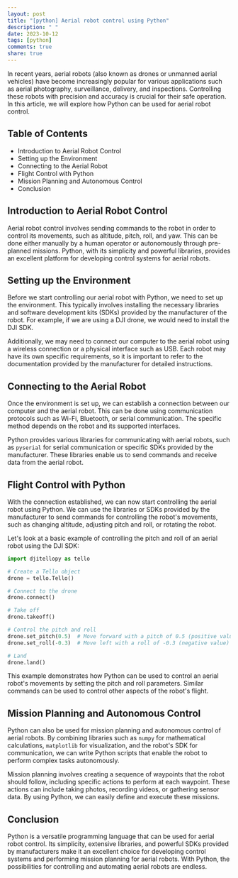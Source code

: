 ```yaml
---
layout: post
title: "[python] Aerial robot control using Python"
description: " "
date: 2023-10-12
tags: [python]
comments: true
share: true
---
```


In recent years, aerial robots (also known as drones or unmanned aerial vehicles) have become increasingly popular for various applications such as aerial photography, surveillance, delivery, and inspections. Controlling these robots with precision and accuracy is crucial for their safe operation. In this article, we will explore how Python can be used for aerial robot control.

## Table of Contents
- Introduction to Aerial Robot Control
- Setting up the Environment
- Connecting to the Aerial Robot
- Flight Control with Python
- Mission Planning and Autonomous Control
- Conclusion

## Introduction to Aerial Robot Control

Aerial robot control involves sending commands to the robot in order to control its movements, such as altitude, pitch, roll, and yaw. This can be done either manually by a human operator or autonomously through pre-planned missions. Python, with its simplicity and powerful libraries, provides an excellent platform for developing control systems for aerial robots.

## Setting up the Environment

Before we start controlling our aerial robot with Python, we need to set up the environment. This typically involves installing the necessary libraries and software development kits (SDKs) provided by the manufacturer of the robot. For example, if we are using a DJI drone, we would need to install the DJI SDK.

Additionally, we may need to connect our computer to the aerial robot using a wireless connection or a physical interface such as USB. Each robot may have its own specific requirements, so it is important to refer to the documentation provided by the manufacturer for detailed instructions.

## Connecting to the Aerial Robot

Once the environment is set up, we can establish a connection between our computer and the aerial robot. This can be done using communication protocols such as Wi-Fi, Bluetooth, or serial communication. The specific method depends on the robot and its supported interfaces.

Python provides various libraries for communicating with aerial robots, such as `pyserial` for serial communication or specific SDKs provided by the manufacturer. These libraries enable us to send commands and receive data from the aerial robot.

## Flight Control with Python

With the connection established, we can now start controlling the aerial robot using Python. We can use the libraries or SDKs provided by the manufacturer to send commands for controlling the robot's movements, such as changing altitude, adjusting pitch and roll, or rotating the robot.

Let's look at a basic example of controlling the pitch and roll of an aerial robot using the DJI SDK:

```python
import djitellopy as tello

# Create a Tello object
drone = tello.Tello()

# Connect to the drone
drone.connect()

# Take off
drone.takeoff()

# Control the pitch and roll
drone.set_pitch(0.5)  # Move forward with a pitch of 0.5 (positive value)
drone.set_roll(-0.3)  # Move left with a roll of -0.3 (negative value)

# Land
drone.land()
```

This example demonstrates how Python can be used to control an aerial robot's movements by setting the pitch and roll parameters. Similar commands can be used to control other aspects of the robot's flight.

## Mission Planning and Autonomous Control

Python can also be used for mission planning and autonomous control of aerial robots. By combining libraries such as `numpy` for mathematical calculations, `matplotlib` for visualization, and the robot's SDK for communication, we can write Python scripts that enable the robot to perform complex tasks autonomously.

Mission planning involves creating a sequence of waypoints that the robot should follow, including specific actions to perform at each waypoint. These actions can include taking photos, recording videos, or gathering sensor data. By using Python, we can easily define and execute these missions.

## Conclusion

Python is a versatile programming language that can be used for aerial robot control. Its simplicity, extensive libraries, and powerful SDKs provided by manufacturers make it an excellent choice for developing control systems and performing mission planning for aerial robots. With Python, the possibilities for controlling and automating aerial robots are endless.